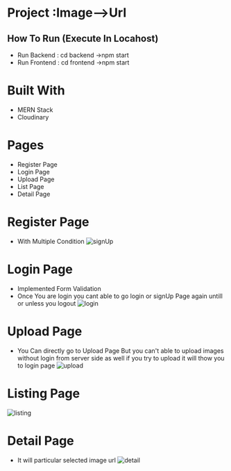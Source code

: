 
# Project :Image-->Url

## How To Run (Execute In Locahost)

* Run Backend : cd backend ->npm start
* Run Frontend : cd frontend ->npm start

# Built With
* MERN Stack
* Cloudinary

# Pages
* Register Page
* Login Page
* Upload Page
* List Page
* Detail Page

# Register Page 
* With Multiple Condition
![signUp](https://user-images.githubusercontent.com/101665005/228034033-a48b1597-3b5f-4556-9a5d-c53cb6f0cac7.png)


# Login Page
* Implemented Form Validation 
* Once You are login you cant able to go login or signUp Page again untill or unless you logout
![login](https://user-images.githubusercontent.com/101665005/228034971-ec98d22d-71b6-461d-9014-c9e9ae7efab0.png)

# Upload Page
* You Can directly go to Upload Page But you can't able to upload images without login from server side as well if you try to upload it will thow you to login page
![upload](https://user-images.githubusercontent.com/101665005/228035857-019477d6-2a17-4f62-bafb-ea41c6fdb601.png)

# Listing Page
![listing](https://user-images.githubusercontent.com/101665005/228036254-59067ba1-d90c-426e-b5ad-c5f14ac209d4.png)


# Detail Page
* It will particular selected image url
![detail](https://user-images.githubusercontent.com/101665005/228036555-1a05f632-b276-4aaf-9208-9a1584b01d9a.png)


